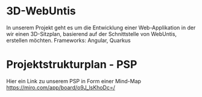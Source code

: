 # 3D-WebUntis
In unserem Projekt geht es um die Entwicklung einer Web-Applikation in der wir einen 3D-Sitzplan, basierend auf der Schnittstelle von WebUntis, erstellen möchten.
Frameworks: Angular, Quarkus

# Projektstrukturplan - PSP
Hier ein Link zu unserem PSP in Form einer Mind-Map
https://miro.com/app/board/o9J_lsKhoDc=/
